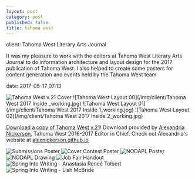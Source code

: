 ```yaml
---
layout: post
category: post
published: false
title: tahoma west
---
```





client: Tahoma West Literary Arts Journal

It was my pleasure to work with the editors at Tahoma West Literary Arts Journal to do information architecture and layout design for the 2017 publication of Tahoma West. I also helped to create some posters for content generation and events held by the Tahoma West team

date: 2017-05-17 07:13


![Tahoma West v.21 Cover](/img/client/tw-cover.jpg)
![Tahoma West Layout 00](/img/client/Tahoma West 2017 Inside _working.jpg)
![Tahoma West Layout 01](/img/client/Tahoma West 2017 Inside 1_working.jpg)
![Tahoma West Layout 02](/img/client/Tahoma West 2017 Inside 2_working.jpg)

[Download a copy of Tahoma West v.21][1]! Download provided by [Alexandria Nickerson](http://alexnickerson.github.io), Tahoma West 2016-2017 Editor in Chief. Check out Alexandria's website at [alexnickerson.github.io](http://alexnickerson.github.io)

![Submissions Poster](/img/client/submission-poster.jpg)
![Cover Contest Poster](/img/client/contest-poster.jpg)
![NODAPL Poster](/img/client/nodapl-poster.jpg)
![NODAPL Drawing](/img/client/NODAPL-drawing.jpg)
![Job Fair Handout](/img/client/tw-job-fair.jpg)
![Spring Into Writing - Anastasia Reneé Tolbert](/img/client/tw-Anastacia.jpg)
![Spring Into Writing - Lish McBride](/img/client/tw-mcbride.jpg)

<!-- # Tahoma West Literary Arts Journal 2017

get pictures of the book up eh!?

some cool screenshots of layout pages

the actual book
inside the actual book -->

<!-- Download link for Tahoma West from Alex Nickerson's Website -->
[1]:https://alexnickerson.github.io/download/Tahoma_West-2017v21.pdf
